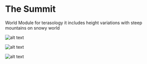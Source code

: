 #   The Summit

World Module for terasology it includes height variations with steep mountains on snowy world

![alt text](https://github.com/ujjman/worldgenera/blob/master/images/Capture.PNG)


![alt text](https://github.com/ujjman/worldgenera/blob/master/images/Capture1.PNG)


![alt text](https://github.com/ujjman/worldgenera/blob/master/images/Capture2.PNG)
